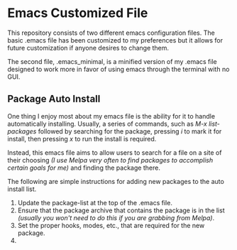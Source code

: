 # Emacs Customized File
This repository consists of two different emacs configuration files.  The basic .emacs file has been customized to my preferences but it allows for future customization if anyone desires to change them.

The second file, .emacs_minimal, is a minified version of my .emacs file designed to work more in favor of using emacs through the terminal with no GUI.

## Package Auto Install
One thing I enjoy most about my emacs file is the ability for it to handle automatically installing.  Usually, a series of commands, such as *M-x list-packages* followed by searching for the package, pressing *i* to mark it for install, then pressing *x* to run the install is required.

Instead, this emacs file aims to allow users to search for a file on a site of their choosing *(I use Melpa very often to find packages to accomplish certain goals for me)* and finding the package there.  

The following are simple instructions for adding new packages to the auto install list.

1. Update the package-list at the top of the .emacs file.
2. Ensure that the package archive that contains the package is in the list *(usually you won't need to do this if you are grabbing from Melpa)*.
3. Set the proper hooks, modes, etc., that are required for the new package.
4. 

